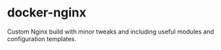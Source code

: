 # docker-nginx
Custom Nginx build with minor tweaks and including useful modules and configuration templates.
